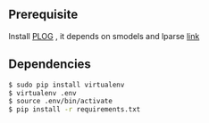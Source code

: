 ## Prerequisite
Install [PLOG](http://www.depts.ttu.edu/cs/research/krlab/plog.php) , it depends on smodels and lparse [link](http://www.tcs.hut.fi/Software/smodels/)


## Dependencies

```sh
$ sudo pip install virtualenv      
$ virtualenv .env                  
$ source .env/bin/activate         
$ pip install -r requirements.txt  
```